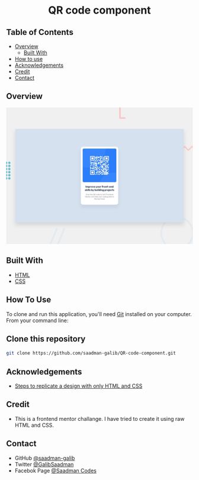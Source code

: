 <h1 align="center">QR code component</h1>

## Table of Contents

-   [Overview](#overview)
    -   [Built With](#built-with)
-   [How to use](#how-to-use)
-   [Acknowledgements](#acknowledgements)
-   [Credit](#credit)
-   [Contact](#contact)

## Overview

![screenshot](./images/README.jpg)

## Built With

-   [HTML](#built-with)
-   [CSS](#built-with)

## How To Use

To clone and run this application, you'll need [Git](https://git-scm.com) installed on your computer. From your command line:

## Clone this repository

```bash
git clone https://github.com/saadman-galib/QR-code-component.git
```

## Acknowledgements

-   [Steps to replicate a design with only HTML and CSS](#acknowledgements)

## Credit

-   This is a frontend mentor challange. I have tried to create it using raw HTML and CSS.

## Contact

-   GitHub [@saadman-galib](https://www.github.com/saadman-galib)
-   Twitter [@GalibSaadman](https://www.twitter.com/GalibSaadman)
-   Facebok Page [@Saadman Codes](https://www.facebook.com/saadman.codes/)

